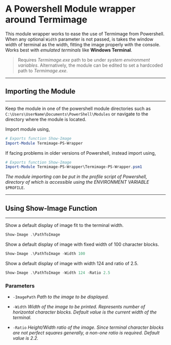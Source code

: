 # A Powershell Module wrapper around Termimage

This module wrapper works to ease the use of Termimage from Powershell. When any optional `Width` parameter is not passed, is takes the window width of terminal as the width, fitting the image properly with the console. Works best with *emulated terminals* like **Windows Terminal**.

> Requires *Termimage.exe* path to be under *system environment variables*. Alternatively, the module can be edited to set a hardcoded path to *Termimage.exe*.
---
## Importing the Module
---
Keep the module in one of the powershell module directories such as `C:\Users\UserName\Documents\PowerShell\Modules` or navigate to the directory where the module is located.

Import module using,

```powershell
# Exports function Show-Image
Import-Module Termimage-PS-Wrapper
```

If facing problems in older versions of Powershell, instead import using,
```powershell
# Exports function Show-Image
Import-Module Termimage-PS-Wrapper\Termimage-PS-Wrapper.psm1
```

*The module importing can be put in the profile script of Powershell, directory of which is accessible using the ENVIRONMENT VARIABLE* `$PROFILE`.

---
## Using Show-Image Function
---
Show a default display of image fit to the terminal width.

```powershell
Show-Image .\PathToImage
```

Show a default display of image with fixed width of 100 character blocks.

```powershell
Show-Image .\PathToImage -Width 100
```

Show a default display of image with width 124 and ratio of 2.5.

```powershell
Show-Image .\PathToImage -Width 124 -Ratio 2.5
```

### Parameters

* `-ImagePath` *Path to the image to be displayed.*

* `-Width` *Width of the image to be printed. Represents number of horizontal character blocks. Default value is the current width of the terminal.*

* `-Ratio` *Height/Width ratio of the image. Since terminal character blocks are not perfect squares generally, a non-one ratio is required. Default value is 2.2.*